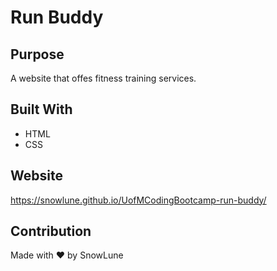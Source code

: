 # Run Buddy

## Purpose
A website that offes fitness training services.

## Built With
* HTML
* CSS

## Website
https://snowlune.github.io/UofMCodingBootcamp-run-buddy/

## Contribution
Made with ❤️ by SnowLune
